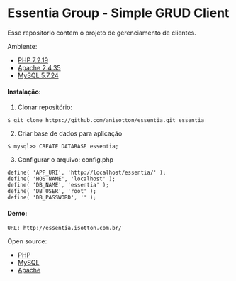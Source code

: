 #  Essentia Group - Simple GRUD Client

Esse repositorio contem o projeto de gerenciamento de clientes.

Ambiente:

- [PHP 7.2.19](https://www.php.net/)
- [Apache 2.4.35](https://httpd.apache.org/)
- [MySQL 5.7.24](https://www.mysql.com)

#### Instalação:

1) Clonar repositório:
```
$ git clone https://github.com/anisotton/essentia.git essentia
```

2) Criar base de dados para aplicação
```
$ mysql>> CREATE DATABASE essentia;
```

3) Configurar o arquivo: config.php
```
define( 'APP_URI', 'http://localhost/essentia/' );
define( 'HOSTNAME', 'localhost' );
define( 'DB_NAME', 'essentia' );
define( 'DB_USER', 'root' );
define( 'DB_PASSWORD', '' );
```

#### Demo:
```
URL: http://essentia.isotton.com.br/
```

Open source:
- [PHP](http://php.net/)
- [MySQL](https://www.mysql.com/)
- [Apache](https://www.apache.org/)